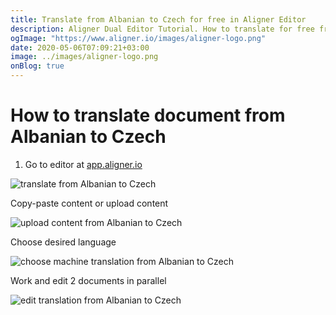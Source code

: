 ```yaml
---
title: Translate from Albanian to Czech for free in Aligner Editor
description: Aligner Dual Editor Tutorial. How to translate for free from Albanian to Czech. Aligner is multilingual document management platform. 
ogImage: "https://www.aligner.io/images/aligner-logo.png"
date: 2020-05-06T07:09:21+03:00
image: ../images/aligner-logo.png
onBlog: true
---
```


# How to translate document from Albanian to Czech

1. Go to editor at [app.aligner.io](https://app.aligner.io "Aligner App web page")

![translate from Albanian to Czech](../aligner-blank-editor.png "translate from Albanian to Czech")

Copy-paste content or upload content

![upload content from Albanian to Czech](../aligner-uploaded-document.png "upload content from Albanian to Czech")

Choose desired language

![choose machine translation from Albanian to Czech](../aligner-language-dropdown.png "choose machine translation from Albanian to Czech")

Work and edit 2 documents in parallel

![edit translation from Albanian to Czech](../aligner-double-sitded-editor.png "edit translation from Albanian to Czech")

